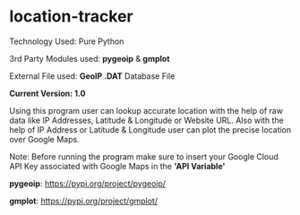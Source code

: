# location-tracker

Technology Used: Pure Python

3rd Party Modules used: **pygeoip** & **gmplot**

External File used: **GeoIP .DAT** Database File

**Current Version: 1.0**

Using this program user can lookup accurate location with the help of raw data like IP Addresses, Latitude & Longitude or Website URL. Also with the help of IP Address or Latitude & Longitude user can plot the precise location over Google Maps.

Note: Before running the program make sure to insert your Google Cloud API Key associated with Google Maps in the **'API Variable'**

**pygeoip**: https://pypi.org/project/pygeoip/

**gmplot**: https://pypi.org/project/gmplot/
